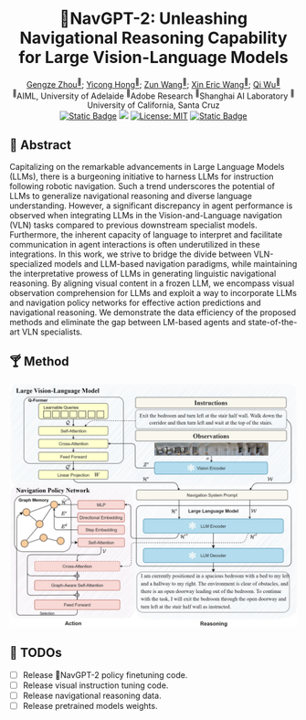 <div align="center">

<h1>🎇NavGPT-2: Unleashing Navigational Reasoning Capability for Large Vision-Language Models</h1>

<div>
    <a href='https://gengzezhou.github.io' target='_blank'>Gengze Zhou<sup>🍕</sup></a>;
    <a href='http://www.yiconghong.me' target='_blank'>Yicong Hong<sup>🌭</sup></a>;
    <a href='https://zunwang1.github.io' target='_blank'>Zun Wang<sup>🍔</sup></a>;
    <a href='https://eric-xw.github.io' target='_blank'>Xin Eric Wang<sup>🌮</sup></a>;
    <a href='http://www.qi-wu.me' target='_blank'>Qi Wu<sup>🍕</sup></a>
</div>
<sup>🍕</sup>AIML, University of Adelaide 
<sup>🌭</sup>Adobe Research 
<sup>🍔</sup>Shanghai AI Laboratory 
<sup>🌮</sup>University of California, Santa Cruz

<br>

<div>
    <a href='https://github.com/GengzeZhou/NavGPT-2' target='_blank'><img alt="Static Badge" src="https://img.shields.io/badge/NavGPT-v0.2-blue"></a>
    <a href='https://arxiv.org/abs/2407.12366' target='_blank'><img src='https://img.shields.io/badge/Paper-Arxiv-red'></a>
    <a href="https://opensource.org/licenses/MIT"><img src="https://img.shields.io/badge/License-MIT-yellow.svg" alt="License: MIT"></a>
    <a href="https://github.com/salesforce/LAVIS"><img alt="Static Badge" src="https://img.shields.io/badge/Salesforce-LAVIS-blue?logo=salesforce"></a>
</div>

</div>


## 🍹 Abstract
 Capitalizing on the remarkable advancements in Large Language Models (LLMs), there is a burgeoning initiative to harness LLMs for instruction following robotic navigation. Such a trend underscores the potential of LLMs to generalize navigational reasoning and diverse language understanding. However, a significant discrepancy in agent performance is observed when integrating LLMs in the Vision-and-Language navigation (VLN) tasks compared to previous downstream specialist models. Furthermore, the inherent capacity of language to interpret and facilitate communication in agent interactions is often underutilized in these integrations. In this work, we strive to bridge the divide between VLN-specialized models and LLM-based navigation paradigms, while maintaining the interpretative prowess of LLMs in generating linguistic navigational reasoning. By aligning visual content in a frozen LLM, we encompass visual observation comprehension for LLMs and exploit a way to incorporate LLMs and navigation policy networks for effective action predictions and navigational reasoning. We demonstrate the data efficiency of the proposed methods and eliminate the gap between LM-based agents and state-of-the-art VLN specialists.

## 🍸 Method
![](assets/NavGPT-2.png)

## 🍻 TODOs

- [ ] Release 🎇NavGPT-2 policy finetuning code.
- [ ] Release visual instruction tuning code.
- [ ] Release navigational reasoning data.
- [ ] Release pretrained models weights.
